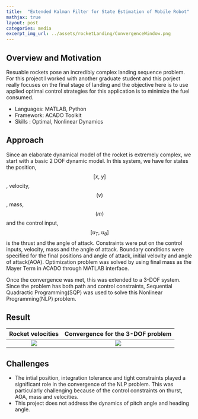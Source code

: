 ```yaml
---
title:  "Extended Kalman Filter for State Estimation of Mobile Robot"
mathjax: true
layout: post
categories: media
excerpt_img_url: ../assets/rocketLanding/ConvergenceWindow.png
---
```


## Overview and Motivation

Resuable rockets pose an incredibly complex landing sequence problem. For this project I worked with another graduate student and this porject really focuses on the final stage of landing and the objective here is to use applied optimal control strategies for this application is to minimize the fuel consumed.

- Languages: MATLAB, Python
- Framework: ACADO Toolkit
- Skills   : Optimal, Nonlinear Dynamics

## Approach

Since an elaborate dynamical model of the rocket is extremely complex, we start with a basic 2 DOF dynamic model. In this system, we have for states the position, $$[x,\ y]$$, velocity, $$(v)$$, mass, $$(m)$$ and the control input, $$[u_{T},\ u_{\theta}]$$ is the thrust and the angle of attack.
Constraints were put on the control inputs, velocity, mass and the angle of attack. Boundary conditions were specified for the final positions and angle of attack, initial velovity and angle of attack(AOA). Optimization problem was solved by using final mass as the Mayer Term in ACADO through MATLAB interface.

Once the convergence was met, this was extended to a 3-DOF system. Since the problem has both path and control constraints, Sequential Quadractic Programming(SQP) was used to solve this Nonlinear Programming(NLP) problem. 

## Result

Rocket velocities                          |  Convergence for the 3-DOF problem
:-----------------------------------------:|:-------------------------:
![](/assets/rocketLanding/Velocities.jpg)  |  ![](/assets/rocketLanding/ConvergenceWindow.png)

## Challenges
- The intial position, integration tolerance and tight constraints played a significant role in the convergence of the NLP problem. This was particularly challenging because of the control constraints on thurst, AOA, mass and velocities. 
- This project does not address the dynamics of pitch angle and heading angle.  
